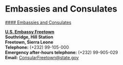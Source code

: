 # Embassies and Consulates

[#### Embassies and Consulates](javascript:void(0); "Embassies and Consulates")

**[U.S. Embassy Freetown](https://sl.usembassy.gov/)  
Southridge, Hill Station  
Freetown, Sierra Leone  
Telephone:** (+232) 99-105-000  
**Emergency after-hours telephone:** (+232) 99-905-029  
**Email:** [ConsularFreetown@state.gov](mailto:consularfreetown@state.gov)